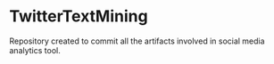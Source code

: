 # TwitterTextMining
Repository created to commit all the artifacts involved in social media analytics tool.
